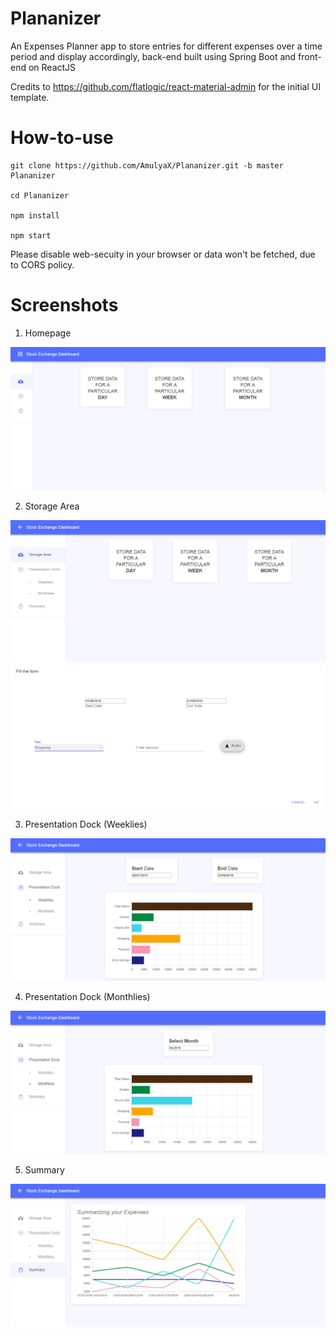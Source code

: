 # Plananizer
An Expenses Planner app to store entries for different expenses over a time period and display accordingly, back-end built using Spring Boot and front-end on ReactJS

Credits to https://github.com/flatlogic/react-material-admin for the initial UI template.

# How-to-use
```
git clone https://github.com/AmulyaX/Plananizer.git -b master Plananizer

cd Plananizer

npm install

npm start
```
Please disable web-secuity in your browser or data won't be fetched, due to CORS policy.

# Screenshots

1. Homepage

![ScreenShot](https://raw.githubusercontent.com/AmulyaX/Plananizer/master/screenshots/homepage.PNG)

2. Storage Area

![ScreenShot](https://raw.githubusercontent.com/AmulyaX/Plananizer/master/screenshots/StorageArea.PNG)
![ScreenShot](https://raw.githubusercontent.com/AmulyaX/Plananizer/master/screenshots/StorageAreaW.PNG)

3. Presentation Dock (Weeklies)

![ScreenShot](https://raw.githubusercontent.com/AmulyaX/Plananizer/master/screenshots/PDW.PNG)

4. Presentation Dock (Monthlies)

![ScreenShot](https://raw.githubusercontent.com/AmulyaX/Plananizer/master/screenshots/PDM.PNG)

5. Summary

![ScreenShot](https://raw.githubusercontent.com/AmulyaX/Plananizer/master/screenshots/Summary.PNG)
